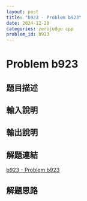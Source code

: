 ```yaml
---
layout: post
title: "b923 - Problem b923"
date: 2024-12-20
categories: zerojudge cpp
problem_id: b923
---
```


# Problem b923

## 題目描述



## 輸入說明



## 輸出說明



## 解題連結

[b923 - Problem b923](https://zerojudge.tw/ShowProblem?problemid=b923)

## 解題思路

